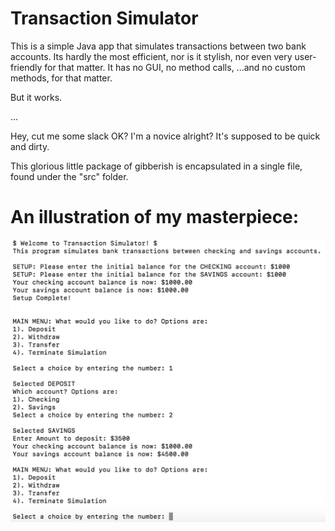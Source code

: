 # Transaction Simulator
This is a simple Java app that simulates transactions between two bank accounts. Its hardly the most efficient, nor is it stylish, nor even very user-friendly for that matter. It has no GUI, no method calls, ...and no custom methods, for that matter. 

But it works.

...

Hey, cut me some slack OK? I'm a novice alright? It's supposed to be quick and dirty.

This glorious little package of gibberish is encapsulated in a single file, found under the "src" folder. 

# An illustration of my masterpiece:
![alt text](https://github.com/HowardYing/transactionSim/blob/master/image1.png "Beautiful. Don't you think?")
